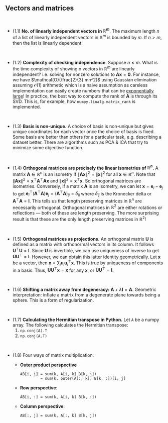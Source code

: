 ## Vectors and matrices

<br>

  - (1.1) **No. of linearly independent vectors in ${\mathbb R^m}$**.  The maximum length $n$ of a list of linearly independent vectors in $\mathbb R^m$ is bounded by $m$.  If $n > m$, then the list is linearly dependent. 
  
<br>
  
  - (1.2) **Complexity of checking independence**.
  Suppose $n \leq m.$ What is the time complexity of showing n vectors in $\mathbb R^m$ are linearly independent? i.e. solving for nonzero solutions to $\mathbf A\mathbf x = \mathbf 0$. For instance, we have $\mathcal{O}(\frac{2}{3} mn^2)$ using Gaussian elimination assuming $\mathcal{O}(1)$ arithmetic which is a naive assumption as careless implementation can easily create numbers that can be [exponentially large](https://cstheory.stackexchange.com/questions/3921/what-is-the-actual-time-complexity-of-gaussian-elimination)! In practice, the best way to compute the rank of $\mathbf A$ is through its SVD. This is, for example, how `numpy.linalg.matrix_rank` is implemented.

<br>

  - (1.3) **Basis is non-unique.**
  A choice of basis is non-unique but gives unique coordinates for each vector once the choice of basis is fixed. Some basis are better than others for a particular task, e.g. describing a dataset better. There are algorithms such as PCA & ICA that try to minimize some objective function.
  
<br>

  * (1.4) **Orthogonal matrices are precisely the linear isometries of $\mathbb R^n$.** A matrix $\mathbf A \in \mathbb R^n$ is an isometry if $\lVert \mathbf A \mathbf x\rVert^2 = \lVert \mathbf x \rVert^2$ for all $\mathbf x \in \mathbb R^n$. Note that $\lVert \mathbf A \mathbf x \rVert^2 = \mathbf x^\top\mathbf A^\top \mathbf A \mathbf x$ and $\lVert \mathbf x \rVert^2 = \mathbf x^\top \mathbf x$. So orthogonal matrices are isometries. Conversely, if a matrix $\mathbf A$ is an isometry, we can let $\mathbf x = \mathbf e_i - \mathbf e_j$ to get $\mathbf e_i^\top (\mathbf A^\top \mathbf A) \mathbf e_j = (\mathbf A^\top \mathbf A)_ {ij} = \delta_ {ij}$ where $\delta_{ij}$ is the Kronecker delta or $\mathbf A^\top\mathbf A = \mathbf I$. This tells us that length preserving matrices in $\mathbb R^n$ are necessarily orthogonal. Orthogonal matrices in $\mathbb R^2$ are either rotations or reflections &mdash; both of these are length preserving. The more surprising result is that these are the only length preserving matrices in $\mathbb R^2$!

<br>

  - (1.5) **Orthogonal matrices as projections.** An orthogonal matrix $\mathbf U$ is defined as a matrix with orthonormal vectors in its column. It follows $\mathbf U^\top \mathbf U = \mathbf I.$ Since $\mathbf U$ is invertible, we can use uniqueness of inverse to get $\mathbf U \mathbf U^\top = \mathbf I.$ However, we can obtain this latter identity geometrically. Let $\mathbf x$ be a vector, then $\mathbf x = \sum_i \mathbf u_i \mathbf u_i^\top \mathbf x.$ This is true by uniqueness of components in a basis. Thus, $\mathbf U \mathbf U^\top \mathbf x = \mathbf x$ for any $\mathbf x,$ or $\mathbf U \mathbf U^\top  = \mathbf I.$ 
  
<br>

  - (1.6) **Shifting a matrix away from degeneracy:**
  $\mathbf{A} + \lambda \mathbf{I} = \mathbf{A}.$ 
  Geometric interpretation: inflate a matrix from a degenerate plane towards being a sphere. This is a form of regularization. 

<br>

  - (1.7) **Calculating the Hermitian transpose in Python.** Let `A` be a numpy array. The following calculates the Hermitian transpose:
    1. `np.conj(A).T`
    2. `np.conj(A.T)`

<br>

* (1.8) Four ways of matrix multiplication: 

  - **Outer product perspective** <br> 
    ```
    AB[i, j] = sum(k, A[i, k] B[k, j]) 
             = sum(k, outer(A[:, k], B[k, :])[i, j]
    ```
  - **Row perspective**: <br> 
    ```
    AB[i, :] = sum(k, A[i, k] B[k, :]) 
    ```
  - **Column perspective**: <br> 
    ```
    AB[:, j] = sum(k, A[:, k] B[k, j]) 
    ```
